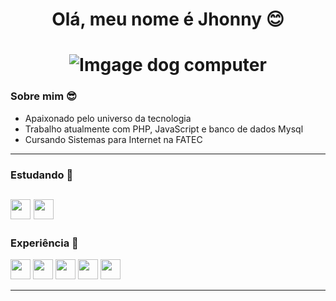 <h1 align="center">Olá, meu nome é Jhonny 😊 </h1>


<h1 align="center">
  <img alt="Imgage dog computer" title="#about" src="https://media.giphy.com/media/1kkxWqT5nvLXupUTwK/giphy.gif" />
</h1>



### Sobre mim 😎
- Apaixonado pelo universo da tecnologia
- Trabalho atualmente com PHP, JavaScript e banco de dados Mysql
- Cursando Sistemas para Internet na FATEC

---------------------------------------------------------------------

### Estudando :green_book:
<img height="32" width="32" color=blue src="https://unpkg.com/simple-icons@v3/icons/react.svg" /> <img height="32" width="32" src="https://unpkg.com/simple-icons@v3/icons/node-dot-js.svg" />
---------------------------------------------------------------------
### Experiência :rocket:
<img height="32" width="32" color=blue src="https://unpkg.com/simple-icons@v3/icons/php.svg" /> <img height="32" width="32" src="https://unpkg.com/simple-icons@v3/icons/html5.svg" /> <img height="32" width="32" src="https://unpkg.com/simple-icons@v3/icons/css3.svg" /> <img height="32" width="32" src="https://unpkg.com/simple-icons@v3/icons/javascript.svg" />  <img height="32" width="32" src="https://unpkg.com/simple-icons@v3/icons/mysql.svg" />

----------------------------------------------------------------------
<!--
**jhonnymarques/jhonnymarques** is a ✨ _special_ ✨ repository because its `README.md` (this file) appears on your GitHub profile.

Here are some ideas to get you started:

- 🔭 I’m currently working on ...
- 🌱 I’m currently learning ...
- 👯 I’m looking to collaborate on ...
- 🤔 I’m looking for help with ...
- 💬 Ask me about ...
- 📫 How to reach me: ...
- 😄 Pronouns: ...
- ⚡ Fun fact: ...
-->
